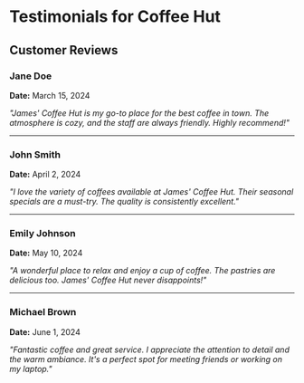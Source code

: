 # Testimonials for  Coffee Hut

## Customer Reviews

### Jane Doe
**Date:** March 15, 2024

_"James' Coffee Hut is my go-to place for the best coffee in town. The atmosphere is cozy, and the staff are always friendly. Highly recommend!"_

---

### John Smith
**Date:** April 2, 2024

_"I love the variety of coffees available at James' Coffee Hut. Their seasonal specials are a must-try. The quality is consistently excellent."_

---

### Emily Johnson
**Date:** May 10, 2024

_"A wonderful place to relax and enjoy a cup of coffee. The pastries are delicious too. James' Coffee Hut never disappoints!"_

---

### Michael Brown
**Date:** June 1, 2024

_"Fantastic coffee and great service. I appreciate the attention to detail and the warm ambiance. It's a perfect spot for meeting friends or working on my laptop."_ 

